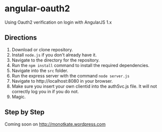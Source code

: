 # angular-oauth2

Using Oauth2 verification on login with AngularJS 1.x

## Directions

1. Download or clone repository.
2. Install `node.js` if you don't already have it.
3. Navigate to the directory for the repository.
4. Run the `npm install` command to install the required dependencies.
5. Navigate into the `src` folder.
6. Run the express server with the command `node server.js`
7. Navigate to http://localhost:8080 in your browser.
8. Make sure you insert your own clientid into the authSvc.js file.  It will not correctly log you in if you do not.
9. Magic.

## Step by Step

Coming soon on http://monotkate.wordpress.com
